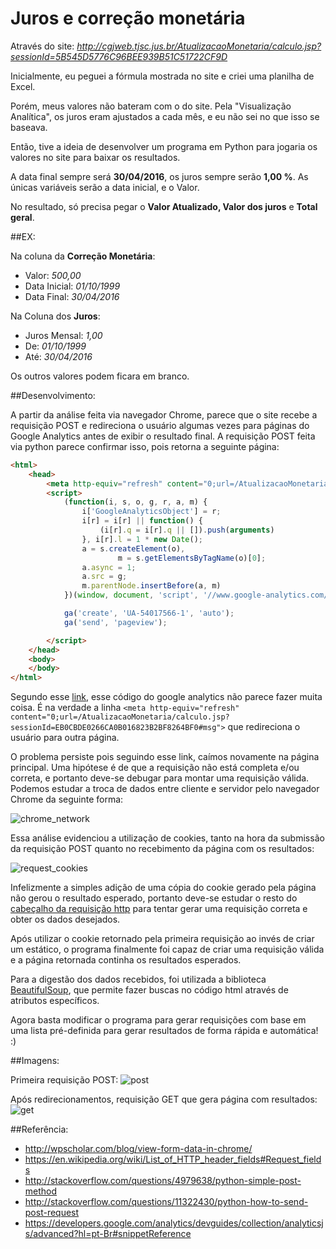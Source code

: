 # Juros e correção monetária

Através do site: *http://cgjweb.tjsc.jus.br/AtualizacaoMonetaria/calculo.jsp?sessionId=5B545D5776C96BEE939B51C51722CF9D*


Inicialmente, eu peguei a fórmula mostrada no site e criei uma planilha de Excel.

Porém, meus valores não bateram com o do site. Pela "Visualização Analítica", os juros eram ajustados a cada mês, e eu não sei no que isso se baseava.

Então, tive a ideia de desenvolver um programa em Python para jogaria os valores no site para baixar os resultados.

A data final sempre será **30/04/2016**, os juros sempre serão **1,00 %**. As únicas variáveis serão a data inicial, e o Valor.

No resultado, só precisa pegar o **Valor Atualizado, Valor dos juros** e **Total geral**.

##EX:

Na coluna da **Correção Monetária**:
  - Valor: *500,00*
  - Data Inicial: *01/10/1999*
  - Data Final: *30/04/2016*

Na Coluna dos **Juros**:
  - Juros Mensal: *1,00*
  - De: *01/10/1999*
  - Até: *30/04/2016*

Os outros valores podem ficara em branco.

##Desenvolvimento:

A partir da análise feita via navegador Chrome, parece que o site recebe a requisição POST e redireciona o usuário algumas vezes para páginas do Google Analytics antes de exibir o resultado final. A requisição POST feita via python parece confirmar isso, pois retorna a seguinte página: 

```html
<html>
    <head>
        <meta http-equiv="refresh" content="0;url=/AtualizacaoMonetaria/calculo.jsp?sessionId=EB0CBDE0266CA0B016823B2BF8264BF0#msg">
        <script>
            (function(i, s, o, g, r, a, m) {
                i['GoogleAnalyticsObject'] = r;
                i[r] = i[r] || function() {
                    (i[r].q = i[r].q || []).push(arguments)
                }, i[r].l = 1 * new Date();
                a = s.createElement(o),
                        m = s.getElementsByTagName(o)[0];
                a.async = 1;
                a.src = g;
                m.parentNode.insertBefore(a, m)
            })(window, document, 'script', '//www.google-analytics.com/analytics.js', 'ga');

            ga('create', 'UA-54017566-1', 'auto');
            ga('send', 'pageview');

        </script>
    </head>
    <body>
    </body>
</html>
```

Segundo esse [link](https://developers.google.com/analytics/devguides/collection/analyticsjs/advanced?hl=pt-Br#snippetReference), esse código do google analytics não parece fazer muita coisa.
É na verdade a linha `<meta http-equiv="refresh" content="0;url=/AtualizacaoMonetaria/calculo.jsp?sessionId=EB0CBDE0266CA0B016823B2BF8264BF0#msg">` que redireciona o usuário para outra página.

O problema persiste pois seguindo esse link, caímos novamente na página principal. Uma hipótese é de que a requisição não está completa e/ou correta, e portanto deve-se debugar para montar uma requisição válida. Podemos estudar a troca de dados entre cliente e servidor pelo navegador Chrome da seguinte forma:

![chrome_network](http://wpscholar.com/content/uploads/2015/07/chrome-view-post-data.gif)

Essa análise evidenciou a utilização de cookies, tanto na hora da submissão da requisição POST quanto no recebimento da página com os resultados:

![request_cookies](http://i.imgur.com/xTNlgxR.png)

Infelizmente a simples adição de uma cópia do cookie gerado pela página não gerou o resultado esperado, portanto deve-se estudar o resto do 
[cabeçalho da requisição http](https://en.wikipedia.org/wiki/List_of_HTTP_header_fields#Request_fields) para tentar gerar uma requisição correta e obter os dados desejados.

Após utilizar o cookie retornado pela primeira requisição ao invés de criar um estático, o programa finalmente foi capaz de criar uma requisição válida e a página retornada continha os resultados esperados.

Para a digestão dos dados recebidos, foi utilizada a biblioteca [BeautifulSoup](https://www.crummy.com/software/BeautifulSoup/), que permite fazer buscas no código html através de atributos específicos.

Agora basta modificar o programa para gerar requisições com base em uma lista pré-definida para gerar resultados de forma rápida e automática! :)

##Imagens:

Primeira requisição POST:
![post](http://i.imgur.com/OXpvdYK.png)

Após redirecionamentos, requisição GET que gera página com resultados:
![get](http://i.imgur.com/vKv2SMF.png)

##Referência:

- http://wpscholar.com/blog/view-form-data-in-chrome/
- https://en.wikipedia.org/wiki/List_of_HTTP_header_fields#Request_fields
- http://stackoverflow.com/questions/4979638/python-simple-post-method
- http://stackoverflow.com/questions/11322430/python-how-to-send-post-request
- https://developers.google.com/analytics/devguides/collection/analyticsjs/advanced?hl=pt-Br#snippetReference
